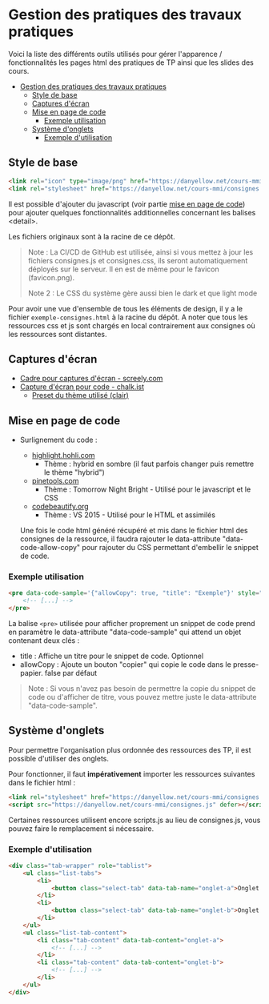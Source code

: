# Gestion des pratiques des travaux pratiques

Voici la liste des différents outils utilisés pour gérer l'apparence / fonctionnalités les pages html des pratiques de TP ainsi que les slides des cours.

- [Gestion des pratiques des travaux pratiques](#gestion-des-pratiques-des-travaux-pratiques)
  - [Style de base](#style-de-base)
  - [Captures d'écran](#captures-décran)
  - [Mise en page de code](#mise-en-page-de-code)
    - [Exemple utilisation](#exemple-utilisation)
  - [Système d'onglets](#système-donglets)
    - [Exemple d'utilisation](#exemple-dutilisation)


## Style de base
```html
<link rel="icon" type="image/png" href="https://danyellow.net/cours-mmi/favicon.png" />
<link rel="stylesheet" href="https://danyellow.net/cours-mmi/consignes.css" />
```
Il est possible d'ajouter du javascript (voir partie [mise en page de code](#mise-en-page-de-code)) pour ajouter quelques fonctionnalités additionnelles concernant les balises &lt;detail>.

Les fichiers originaux sont à la racine de ce dépôt.

> Note : La CI/CD de GitHub est utilisée, ainsi si vous mettez à jour les fichiers consignes.js et consignes.css, ils seront automatiquement déployés sur le serveur. Il en est de même pour le favicon (favicon.png).
>
> Note 2 : Le CSS du système gère aussi bien le dark et que light mode

Pour avoir une vue d'ensemble de tous les éléments de design, il y a le fichier `exemple-consignes.html` à la racine du dépôt. A noter que tous les ressources css et js sont chargés en local contrairement aux consignes où les ressources sont distantes.

## Captures d'écran
- [Cadre pour captures d'écran - screely.com](https://screely.com/editor)
- [Capture d'écran pour code - chalk.ist](https://chalk.ist/?ref=tiny-helpers)
  - [Preset du thème utilisé (clair)](https://chalk.ist/?import=eNpdU9FuGjEQ%2FJXKfQUJWopSHhOpTaU0iUqktI%2BLzwcWPu%2FJ3suFIv69Y3Mcd4Unz%2B6OZ9ZzR%2FVmQrTs1Wo%2BUXKojVqpOphoRE2Upyqdq8riAEis30a1OqoN6X0RuEZxzc4WKF%2BgR7YRQyW5aCZKs%2BPwsjOZR5PUdaO19VNHIgZTuonCVddwVCUHsw3c%2BALtH8v823xG3xsFSxuXWDp4uUzjXFXGyxVdJCl7c2g5DChuNNC68Voakmx2RB4lwNigfZa8N9XGhP86oc68J9dDsEzEI1ad7uPaBBIeUEDyCe3s5RtV1h1Q%2BW5slA8%2F2XMiQuXBbkkaPEC%2FwoSu7V9Yn9%2FgFPAm98Zud3D9abHokFdbyE6tFnMA1nsTnqkoYOo3mmZj6E%2Bamyhn%2FYAH6%2BkH0N8d0IpDMKUzncNOU9xRwe0TsuMo2fDs02vGHbe3yMHlCSU0uZnbB9z2mDd6NZbwZwpitRvYTehLaxGPcEvF9hqlVHglwBWF%2FRi1Hmr661IghyqwfoN%2FCYFNNHfDxHUk7YX2qSZtBY6%2BwHebae%2Bw%2FsAOAlVFepoDDaZzcRz2M7aWQ87pZSesLbkfOufjHYBLOz9LvrTmdHuZznviq%2F5e0tde0jpvH4rmsx67B2tmTjA%2B5Y4Gn4EJv6iwDfDl6fQPprpZAA%3D%3D)

## Mise en page de code
- Surlignement du code :
  - [highlight.hohli.com](https://highlight.hohli.com/?theme=hybrid)
    - Thème : hybrid en sombre (il faut parfois changer puis remettre le thème "hybrid")
  - [pinetools.com](https://pinetools.com/syntax-highlighter)
    - Thème : Tomorrow Night Bright - Utilisé pour le javascript et le CSS
  - [codebeautify.org](https://codebeautify.org/code-highlighter)
    - Thème : VS 2015 - Utilisé pour le HTML et assimilés

  Une fois le code html généré récupéré et mis dans le fichier html des consignes de la ressource, il faudra rajouter le data-attribute "data-code-allow-copy" pour rajouter du CSS permettant d'embellir le snippet de code.

### Exemple utilisation

```html
<pre data-code-sample='{"allowCopy": true, "title": "Exemple"}' style="[...]">
    <!-- [...] -->
</pre>
```

La balise `<pre>` utilisée pour afficher proprement un snippet de code prend en paramètre le data-attribute "data-code-sample" qui attend un objet contenant deux clés :
- title : Affiche un titre pour le snippet de code. Optionnel
- allowCopy : Ajoute un bouton "copier" qui copie le code dans le presse-papier. false par défaut

> Note : Si vous n'avez pas besoin de permettre la copie du snippet de code ou d'afficher de titre, vous pouvez mettre juste le data-attribute "data-code-sample".

## Système d'onglets

Pour permettre l'organisation plus ordonnée des ressources des TP, il est possible d'utiliser des onglets.

Pour fonctionner, il faut **impérativement** importer les ressources suivantes dans le fichier html :

```html
<link rel="stylesheet" href="https://danyellow.net/cours-mmi/consignes.css" />
<script src="https://danyellow.net/cours-mmi/consignes.js" defer></script>
```

Certaines ressources utilisent encore scripts.js au lieu de consignes.js, vous pouvez faire le remplacement si nécessaire.

### Exemple d'utilisation

```html
<div class="tab-wrapper" role="tablist">
    <ul class="list-tabs">
        <li>
            <button class="select-tab" data-tab-name="onglet-a">Onglet 1</button>
        </li>
        <li>
            <button class="select-tab" data-tab-name="onglet-b">Onglet 2</button>
        </li>
    </ul>
    <ul class="list-tab-content">
        <li class="tab-content" data-tab-content="onglet-a">
            <!-- [...] -->
        </li>
        <li class="tab-content" data-tab-content="onglet-b">
            <!-- [...] -->
        </li>
    </ul>
</div>
```
